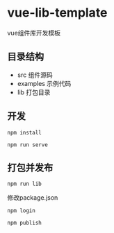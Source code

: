 # vue-lib-template

vue组件库开发模板

## 目录结构
- src 组件源码
- examples 示例代码
- lib 打包目录
## 开发
```
npm install
```
```
npm run serve
```

## 打包并发布
```
npm run lib
```
修改package.json
```
npm login
```
```
npm publish
```

